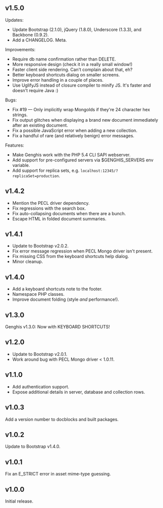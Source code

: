 ## v1.5.0

Updates:

 * Update Bootstrap (2.1.0), jQuery (1.8.0), Underscore (1.3.3), and Backbone (0.9.2).
 * Add a CHANGELOG. Meta.

Improvements:

 * Require db name confirmation rather than DELETE.
 * More responsive design (check it in a really small window!)
 * Faster client side rendering. Can't complain about that, eh?
 * Better keyboard shortcuts dialog on smaller screens.
 * Improve error handling in a couple of places.
 * Use UglifyJS instead of closure compiler to minify JS. It's faster and doesn't require Java :)

Bugs:

 * Fix #19 — Only implicitly wrap MongoIds if they're 24 character hex strings.
 * Fix output glitches when displaying a brand new document immediately after an existing document.
 * Fix a possible JavaScript error when adding a new collection.
 * Fix a handful of rare (and relatively benign) error messages.

Features:

 * Make Genghis work with the PHP 5.4 CLI SAPI webserver.
 * Add support for pre-configured servers via $GENGHIS_SERVERS env variable.
 * Add support for replica sets, e.g. `localhost:12345/?replicaSet=production`.


## v1.4.2

 * Mention the PECL driver dependency.
 * Fix regressions with the search box.
 * Fix auto-collapsing documents when there are a bunch.
 * Escape HTML in folded document summaries.


## v1.4.1

 * Update to Bootstrap v2.0.2.
 * Fix error message regression when PECL Mongo driver isn't present.
 * Fix missing CSS from the keyboard shortcuts help dialog.
 * Minor cleanup.


## v1.4.0

 * Add a keyboard shortcuts note to the footer.
 * Namespace PHP classes.
 * Improve document folding (style *and* performance!).


## v1.3.0

Genghis v1.3.0: Now with KEYBOARD SHORTCUTS!


## v1.2.0

 * Update to Bootstrap v2.0.1.
 * Work around bug with PECL Mongo driver < 1.0.11.


## v1.1.0

 * Add authentication support.
 * Expose additional details in server, database and collection rows.


## v1.0.3

Add a version number to docblocks and built packages.


## v1.0.2

Update to Bootstrap v1.4.0.


## v1.0.1

Fix an E_STRICT error in asset mime-type guessing.


## v1.0.0

Initial release.
